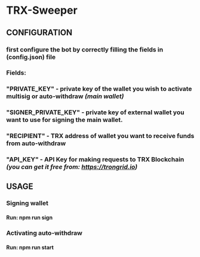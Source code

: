 # TRX-Sweeper

## CONFIGURATION
### first configure the bot by correctly filling the fields in (config.json) file
### Fields:
  ### "PRIVATE_KEY" - private key of the wallet you wish to activate multisig or auto-withdraw *(main wallet)*
  ### "SIGNER_PRIVATE_KEY" - private key of external wallet you want to use for signing the main wallet.
  ### "RECIPIENT" - TRX address of wallet you want to receive funds from auto-withdraw
  ### "API_KEY" - API Key for making requests to TRX Blockchain *(you can get it free from: https://trongrid.io)*





## USAGE

### Signing wallet
#### Run: npm run sign

### Activating auto-withdraw
#### Run: npm run start
